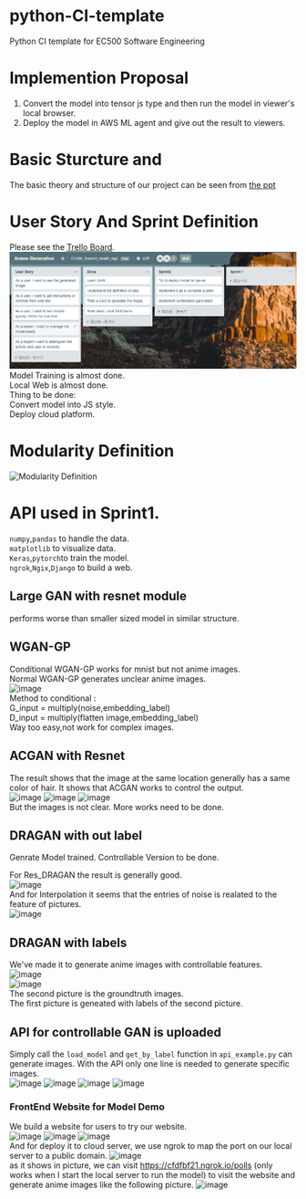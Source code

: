 # python-CI-template
Python CI template for EC500 Software Engineering

# Implemention Proposal
1. Convert the model into tensor js type and then run the model in viewer's local browser.
2. Deploy the model in AWS ML agent and give out the result to viewers.

# Basic Sturcture and 
The basic theory and structure of our project can be seen from [the ppt](https://github.com/ec500-software-engineering/project-14_Anime_Genration/blob/master/EC500_Team_14.ppt)<br>

# User Story And Sprint Definition
Please see the [Trello Board](https://trello.com/b/PbjCmHFC/healthapp).<br>
![image](https://github.com/ec500-software-engineering/project-14_Anime_Genration/blob/master/Trello.png)<br>
Model Training is almost done.<br>
Local Web is almost done.<br>
Thing to be done:<br>
Convert model into JS style.<br>
Deploy cloud platform.<br>

# Modularity Definition
![Modularity Definition](https://github.com/ec500-software-engineering/project-team14_Anime_Genration/blob/master/Team_14_Anime_GAN.png)

# API used in Sprint1.
```numpy```,```pandas``` to handle the data.<br/>
```matplotlib``` to visualize data.<br/>
```Keras```,```pytorch```to train the model.<br/>
```ngrok```,```Ngix```,```Django``` to build a web.<br/>

## Large GAN with resnet module<br>
performs worse than smaller sized model in similar structure.<br>

## WGAN-GP<br>
Conditional WGAN-GP works for mnist but not anime images.<br>
Normal WGAN-GP generates unclear anime images.<br>
![image](https://github.com/WenjieLuo2333/Anime_Generator/blob/master/WGAN-gp/WGAN-gp.png)<br>
Method to conditional :<br> G_input = multiply(noise,embedding_label)<br> D_input = multiply(flatten image,embedding_label)<br>
Way too easy,not work for complex images.<br>

## ACGAN with Resnet<br>
The result shows that the image at the same location generally has a same color of hair. It shows that ACGAN works to control the output.<br>
![image](https://github.com/WenjieLuo2333/Anime_Generator/blob/master/Res_ACGAN_Large/20400.png)
![image](https://github.com/WenjieLuo2333/Anime_Generator/blob/master/Res_ACGAN_Large/20600.png)
![image](https://github.com/WenjieLuo2333/Anime_Generator/blob/master/Res_ACGAN_Large/20800.png)<br>
But the images is not clear. More works need to be done.

## DRAGAN with out label<br>
Genrate Model trained. Controllable Version to be done.<br>

For Res_DRAGAN the result is generally good.<br>
![image](https://github.com/WenjieLuo2333/Anime_Generator/blob/master/Res_DRAGAN/Predict_2.png)<br>
And for Interpolation it seems that the entries of noise is realated to the feature of pictures.<br>
![image](https://github.com/WenjieLuo2333/Anime_Generator/blob/master/Res_DRAGAN/inter_2.png)<br>


## DRAGAN with labels<br>
We've made it to generate anime images with controllable features.
![image](https://github.com/ec500-software-engineering/project-14_Anime_Genration/blob/master/Conditional_GAN/fake_samples_epoch_048.png)<br>
![image](https://github.com/ec500-software-engineering/project-14_Anime_Genration/blob/master/Conditional_GAN/real_samples_epoch_048.png)<br>
The second picture is the groundtruth images.<br>
The first picture is geneated with labels of the second picture.<br>


## API for controllable GAN is uploaded<br>
Simply call the ```load_model``` and ```get_by_label``` function in ```api_example.py``` can generate images.
With the API only one line is needed to generate specific images.<br>
![image](https://github.com/ec500-software-engineering/project-14_Anime_Genration/blob/master/web_demo/Green.jpg)
![image](https://github.com/ec500-software-engineering/project-14_Anime_Genration/blob/master/web_demo/Silver.jpg)
![image](https://github.com/ec500-software-engineering/project-14_Anime_Genration/blob/master/web_demo/Red.jpg)
![image](https://github.com/ec500-software-engineering/project-14_Anime_Genration/blob/master/web_demo/Blue.jpg)

### FrontEnd Website for Model Demo
We build a website for users to try our website.<br>
![image](https://github.com/ec500-software-engineering/project-14_Anime_Genration/blob/master/web_demo/Make_Anime_Home.png)
![image](https://github.com/ec500-software-engineering/project-14_Anime_Genration/blob/master/web_demo/Anime2.png)
![image](https://github.com/ec500-software-engineering/project-14_Anime_Genration/blob/master/web_demo/anime3.png)<br>
And for deploy it to cloud server, we use ngrok to map the port on our local server to a public domain.
![image](https://github.com/ec500-software-engineering/project-14_Anime_Genration/blob/master/web_demo/ngrok.png)<br>
as it shows in picture, we can visit  https://cfdfbf21.ngrok.io/polls (only works when I start the local server to run the model) to visit the website and generate anime images like the following picture.
![image](https://github.com/ec500-software-engineering/project-14_Anime_Genration/blob/master/web_demo/result.png)
